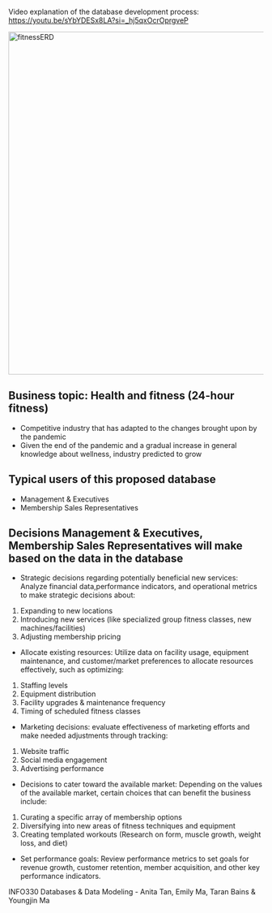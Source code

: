 

Video explanation of the database development process: https://youtu.be/sYbYDESx8LA?si=_hj5qxOcrOprgveP

<img width="676" alt="fitnessERD" src="https://github.com/anitatan2003/FitnessClub-Database/assets/77257907/1508bd42-1849-43c1-a8ec-07867ba93a2d">


## Business topic: Health and fitness (24-hour fitness)
- Competitive industry that has adapted to the changes brought upon by the
pandemic
- Given the end of the pandemic and a gradual increase in general knowledge about
wellness, industry predicted to grow

## Typical users of this proposed database
- Management & Executives
- Membership Sales Representatives
  
## Decisions Management & Executives, Membership Sales Representatives will make based on the data in the database
   
- Strategic decisions regarding potentially beneficial new services: Analyze financial data,performance indicators, and operational metrics to make strategic decisions about:
1. Expanding to new locations
2. Introducing new services (like specialized group fitness classes, new machines/facilities)
3. Adjusting membership pricing
   
- Allocate existing resources: Utilize data on facility usage, equipment maintenance, and
customer/market preferences to allocate resources effectively, such as optimizing:
1. Staffing levels
2. Equipment distribution
3. Facility upgrades & maintenance frequency
4. Timing of scheduled fitness classes
   
- Marketing decisions: evaluate effectiveness of marketing efforts and make needed
adjustments through tracking:
1. Website traffic
2. Social media engagement
3. Advertising performance
   
- Decisions to cater toward the available market: Depending on the values of the available
market, certain choices that can benefit the business include:
1. Curating a specific array of membership options
2. Diversifying into new areas of fitness techniques and equipment
3. Creating templated workouts (Research on form, muscle growth, weight loss, and
diet)

- Set performance goals: Review performance metrics to set goals for revenue growth,
customer retention, member acquisition, and other key performance indicators.

INFO330 Databases & Data Modeling - Anita Tan, Emily Ma, Taran Bains & Youngjin Ma
